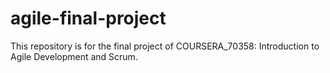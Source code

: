 # agile-final-project
This repository is for the final project of COURSERA_70358: Introduction to Agile Development and Scrum.
